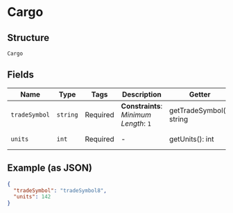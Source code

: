 
# Cargo

## Structure

`Cargo`

## Fields

| Name | Type | Tags | Description | Getter | Setter |
|  --- | --- | --- | --- | --- | --- |
| `tradeSymbol` | `string` | Required | **Constraints**: *Minimum Length*: `1` | getTradeSymbol(): string | setTradeSymbol(string tradeSymbol): void |
| `units` | `int` | Required | - | getUnits(): int | setUnits(int units): void |

## Example (as JSON)

```json
{
  "tradeSymbol": "tradeSymbol8",
  "units": 142
}
```

